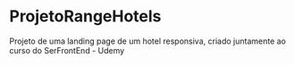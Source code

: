 # ProjetoRangeHotels
Projeto de uma landing page de um hotel responsiva, criado juntamente ao curso do SerFrontEnd - Udemy
